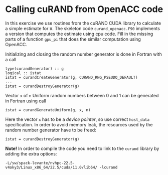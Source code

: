 # Calling cuRAND from OpenACC code

In this exercise we use routines from the cuRAND CUDA library to calculate a simple estimate for π. The skeleton code `curand_openacc.F90` implements a version that computes the estimate using cpu code. Fill in the missing parts of a function `gpu_pi` that does the similar computation using OpenACC.

Initializing and closing the random number generator is done in Fortran with a call
```Fortran
type(curandGenerator) :: g
logical :: istat
istat = curandCreateGenerator(g, CURAND_RNG_PSEUDO_DEFAULT)
...
istat = curandDestroyGenerator(g)
```

Vector `x` of `n` Uniform random numbers between 0 and 1 can be generated in Fortran using call

```Fortran
istat = curandGenerateUniform(g, x, n)
```

Here the vector `x` has to be a *device pointer*, so use correct `host_data` specification.
In order to avoid memory leak, the resources used by the random number generator have to be freed:
```Fortran
istat = curandDestroyGenerator(g)
```

**Note!** In order to compile the code you need to link to the `curand` library by adding the extra options:  
```
-L/sw/spack-levante/nvhpc-22.5-v4oky3/Linux_x86_64/22.5/cuda/11.0/lib64/ -lcurand
``` 

